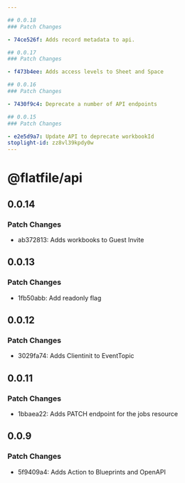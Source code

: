 ```yaml
---

## 0.0.18
### Patch Changes

- 74ce526f: Adds record metadata to api.

## 0.0.17
### Patch Changes

- f473b4ee: Adds access levels to Sheet and Space

## 0.0.16
### Patch Changes

- 7430f9c4: Deprecate a number of API endpoints

## 0.0.15
### Patch Changes

- e2e5d9a7: Update API to deprecate workbookId
stoplight-id: zz8vl39kpdy0w
---
```


# @flatfile/api

## 0.0.14

### Patch Changes

- ab372813: Adds workbooks to Guest Invite

## 0.0.13

### Patch Changes

- 1fb50abb: Add readonly flag

## 0.0.12

### Patch Changes

- 3029fa74: Adds Clientinit to EventTopic

## 0.0.11

### Patch Changes

- 1bbaea22: Adds PATCH endpoint for the jobs resource

## 0.0.9

### Patch Changes

- 5f9409a4: Adds Action to Blueprints and OpenAPI
